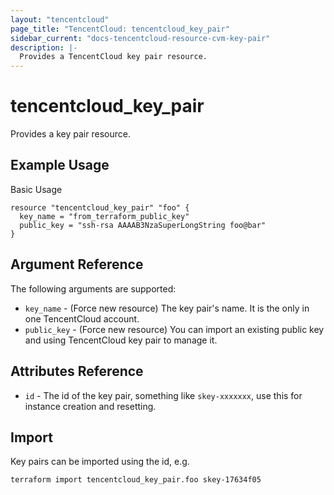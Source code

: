 ```yaml
---
layout: "tencentcloud"
page_title: "TencentCloud: tencentcloud_key_pair"
sidebar_current: "docs-tencentcloud-resource-cvm-key-pair"
description: |-
  Provides a TencentCloud key pair resource.
---
```


# tencentcloud_key_pair

Provides a key pair resource.

## Example Usage

Basic Usage

```hcl
resource "tencentcloud_key_pair" "foo" {
  key_name = "from_terraform_public_key"
  public_key = "ssh-rsa AAAAB3NzaSuperLongString foo@bar"
}
```

## Argument Reference

The following arguments are supported:

* `key_name` - (Force new resource) The key pair's name. It is the only in one TencentCloud account.
* `public_key` - (Force new resource) You can import an existing public key and using TencentCloud key pair to manage it.


## Attributes Reference

* `id` - The id of the key pair, something like `skey-xxxxxxx`, use this for instance creation and resetting.

## Import

Key pairs can be imported using the id, e.g.

```
terraform import tencentcloud_key_pair.foo skey-17634f05
```
